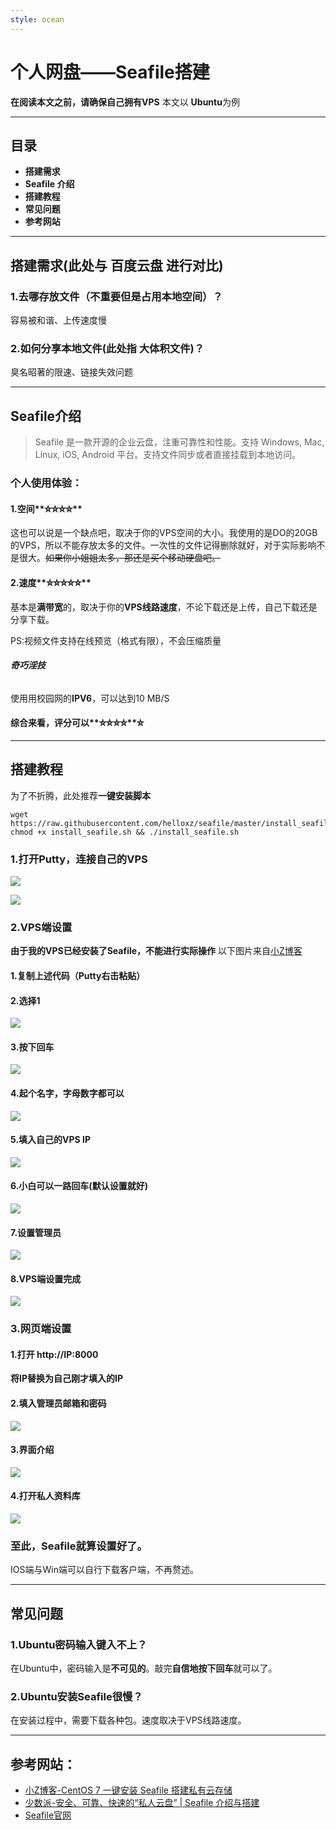 ```yaml
---
style: ocean
---
```

# 个人网盘——**Seafile**搭建

**在阅读本文之前，请确保自己拥有VPS**
本文以 **Ubuntu**为例
***
## 目录
* **搭建需求**
* **Seafile 介绍**
* **搭建教程**
* **常见问题**
* **参考网站**
***
## **搭建需求**(此处与 **百度云盘** 进行对比)

### 1.去哪存放文件（不重要但是占用本地空间）？
容易被和谐、上传速度慢
### 2.如何分享本地文件(此处指 大体积文件)？
臭名昭著的限速、链接失效问题
***
## **Seafile介绍**
>Seafile 是一款开源的企业云盘，注重可靠性和性能。支持 Windows, Mac, Linux, iOS, Android 平台。支持文件同步或者直接挂载到本地访问。
### 个人使用体验：
#### 1.空间**⛤⛤⛤⛤**
这也可以说是一个缺点吧，取决于你的VPS空间的大小。我使用的是DO的20GB的VPS，所以不能存放太多的文件。一次性的文件记得删除就好，对于实际影响不是很大。~~如果你小姐姐太多，那还是买个移动硬盘吧。~~
#### 2.速度**⛤⛤⛤⛤⛤**
基本是**满带宽**的，取决于你的**VPS线路速度**，不论下载还是上传，自己下载还是分享下载。

PS:视频文件支持在线预览（格式有限），不会压缩质量
###### **奇巧淫技**
使用用校园网的**IPV6**，可以达到10 MB/S

#### 综合来看，评分可以**⛤⛤⛤⛤**⛤
***
## **搭建教程**

为了不折腾，此处推荐**一键安装脚本**
```
wget https://raw.githubusercontent.com/helloxz/seafile/master/install_seafile.sh
chmod +x install_seafile.sh && ./install_seafile.sh
```
### 1.打开**Putty**，连接自己的**VPS**
![](http://ww1.sinaimg.cn/large/d8b30b42gy1fp5dum1bj5j20go0deac5.jpg)


![](http://ww1.sinaimg.cn/large/d8b30b42gy1fp5dvnwidnj20o10awdhi.jpg)
### 2.**VPS端设置**

**由于我的VPS已经安装了Seafile，不能进行实际操作**
以下图片来自[小Z博客](https://www.xiaoz.me/archives/8480)

#### 1.复制上述代码（Putty**右击粘贴**）


#### 2.选择1

![](https://cdn.xiaoz.me/wp-content/uploads/2017/06/snipaste_20170612_181353.png)

#### 3.按下回车

![](https://cdn.xiaoz.me/wp-content/uploads/2017/06/snipaste_20170612_181734.png)

#### 4.起个名字，字母数字都可以

![](https://cdn.xiaoz.me/wp-content/uploads/2017/06/snipaste_20170612_181839.png)

#### 5.填入自己的VPS IP

![](https://cdn.xiaoz.me/wp-content/uploads/2017/06/snipaste_20170612_182135.png)

#### 6.小白可以一路回车(**默认设置**就好)

![](https://cdn.xiaoz.me/wp-content/uploads/2017/06/snipaste_20170612_182741.png)

#### 7.设置管理员

![](https://cdn.xiaoz.me/wp-content/uploads/2017/06/snipaste_20170612_183030.png)

#### 8.VPS端设置完成

![](https://cdn.xiaoz.me/wp-content/uploads/2017/06/snipaste_20170612_183258.png)

### 3.**网页端设置**
#### 1.打开 http://IP:8000
**将IP替换为自己刚才填入的IP**
#### 2.填入管理员邮箱和密码
![](https://cdn.xiaoz.me/wp-content/uploads/2017/06/snipaste_20170612_183456.png)
#### 3.界面介绍

![](http://ww1.sinaimg.cn/large/d8b30b42gy1fp5e0zso8oj21hc0qbgo4.jpg)
#### 4.打开私人资料库

![](http://ww1.sinaimg.cn/large/d8b30b42gy1fp5e1d0qvpj21hc0go768.jpg)
### 至此，Seafile就算设置好了。
IOS端与Win端可以自行下载客户端，不再赘述。
***
## 常见问题
### 1.Ubuntu密码输入键入不上？
在Ubuntu中，密码输入是**不可见的**。敲完**自信地按下回车**就可以了。
### 2.Ubuntu安装Seafile很慢？
在安装过程中，需要下载各种包。速度取决于VPS线路速度。
***
## 参考网站：
* [小Z博客-CentOS 7 一键安装 Seafile 搭建私有云存储](https://www.xiaoz.me/archives/8480)
* [少数派-安全、可靠、快速的“私人云盘” | Seafile 介绍与搭建](https://sspai.com/post/42678)
* [Seafile官网](https://www.seafile.com/home/)